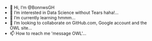 - 👋 Hi, I’m @BonnwsGH
- 👀 I’m interested in Data Science without Tears haha!...
- 🌱 I’m currently learning hmmm...
- 💞️ I’m looking to collaborate on GitHub.com, Google account and the OWL site...
- 📫 How to reach me 'message OWL'...

<!---
BonnwsGH/BonnwsGH is a ✨ special ✨ repository because its `README.md` (this file) appears on your GitHub profile.
You can click the Preview link to take a look at your changes.
--->
